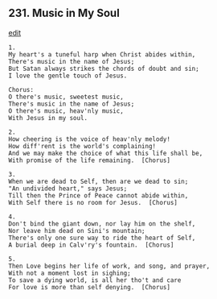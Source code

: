 
## 231.  Music in My Soul
[edit](https://docs.google.com/document/d/1kploqFUiCBZUjMCxQaNdOwVJTUgaurx0/edit?mode=html)



    1.
    My heart's a tuneful harp when Christ abides within,
    There's music in the name of Jesus;
    But Satan always strikes the chords of doubt and sin;
    I love the gentle touch of Jesus.

    Chorus:
    O there's music, sweetest music,
    There's music in the name of Jesus;
    O there's music, heav'nly music,
    With Jesus in my soul.

    2.
    How cheering is the voice of heav'nly melody!
    How diff'rent is the world's complaining!
    And we may make the choice of what this life shall be,
    With promise of the life remaining.  [Chorus]

    3.
    When we are dead to Self, then are we dead to sin;
    "An undivided heart," says Jesus;
    Till then the Prince of Peace cannot abide within,
    With Self there is no room for Jesus.  [Chorus]

    4.
    Don't bind the giant down, nor lay him on the shelf,
    Nor leave him dead on Sini's mountain;
    There's only one sure way to ride the heart of Self,
    A burial deep in Calv'ry's fountain.  [Chorus]

    5.
    Then Love begins her life of work, and song, and prayer,
    With not a moment lost in sighing;
    To save a dying world, is all her tho't and care
    For love is more than self denying.  [Chorus]
